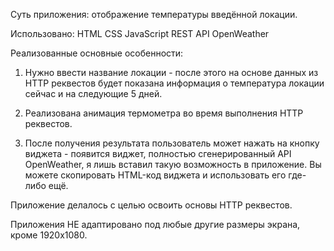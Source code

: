 Суть приложения: отображение температуры введённой локации.

Использовано: 
HTML
CSS
JavaScript
REST API OpenWeather

Реализованные основные особенности:

1) Нужно ввести название локации - после этого на основе данных из HTTP реквестов будет показана информация о температура локации сейчас и на следующие 5 дней.

2) Реализована анимация термометра во время выполнения HTTP реквестов. 

3) После получения результата пользователь может нажать на кнопку виджета - появится виджет, полностью сгенерированный API OpenWeather, я лишь вставил такую возможность в приложение.
Вы можете скопировать HTML-код виджета и использовать его где-либо ещё.

Приложение делалось с целью освоить основы HTTP реквестов.

Приложения НЕ адаптировано под любые другие размеры экрана, кроме 1920x1080.




